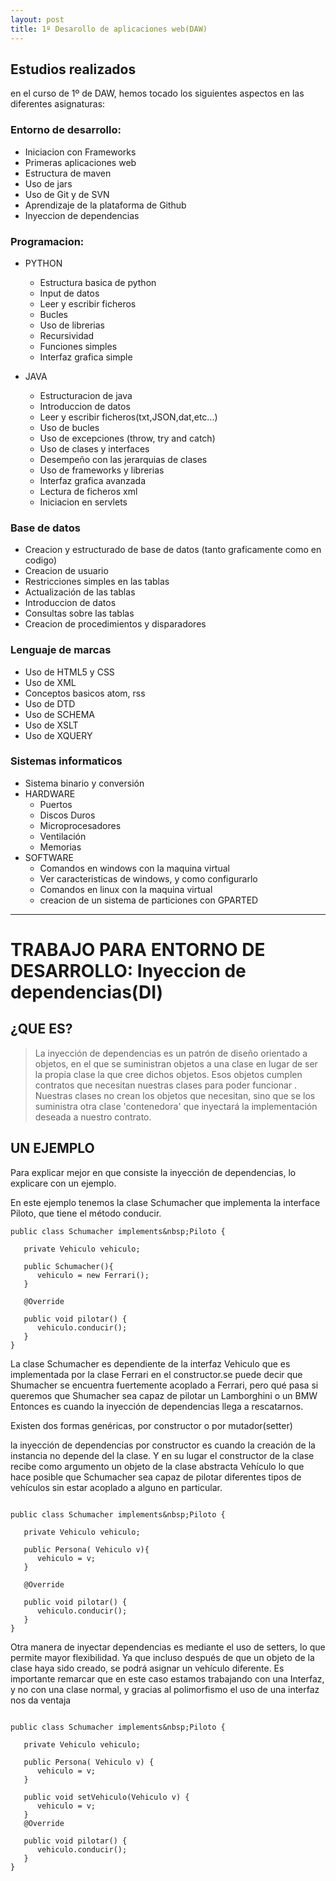 ```yaml
---
layout: post
title: 1º Desarollo de aplicaciones web(DAW)
---
```


## Estudios realizados

en el curso de 1º de DAW, hemos tocado los siguientes aspectos en las diferentes asignaturas:

### Entorno de desarrollo:

+ Iniciacion con Frameworks
+ Primeras aplicaciones web
+ Estructura de maven
+ Uso de jars
+ Uso de Git y de SVN
+ Aprendizaje de la plataforma de Github
+ Inyeccion de dependencias

### Programacion:

+ PYTHON
  - Estructura basica de python
  - Input de datos
  - Leer y escribir ficheros
  - Bucles
  - Uso de librerias
  - Recursividad
  - Funciones simples
  - Interfaz grafica simple
  
+ JAVA
  - Estructuracion de java
  - Introduccion de datos
  - Leer y escribir ficheros(txt,JSON,dat,etc...)
  - Uso de bucles
  - Uso de excepciones (throw, try and catch)
  - Uso de clases y interfaces
  - Desempeño con las jerarquias de clases
  - Uso de frameworks y librerias
  - Interfaz grafica avanzada
  - Lectura de ficheros xml
  - Iniciacion en servlets
  
### Base de datos

+ Creacion y estructurado de base de datos (tanto graficamente como en codigo)
+ Creacion de usuario
+ Restricciones simples en las tablas
+ Actualización de las tablas
+ Introduccion de datos
+ Consultas sobre las tablas
+ Creacion de procedimientos y disparadores

### Lenguaje de marcas

+ Uso de HTML5 y CSS
+ Uso de XML
+ Conceptos basicos atom, rss
+ Uso de DTD
+ Uso de SCHEMA
+ Uso de XSLT
+ Uso de XQUERY

### Sistemas informaticos

+ Sistema binario y conversión
+ HARDWARE
  - Puertos
  - Discos Duros
  - Microprocesadores
  - Ventilación
  - Memorias
+ SOFTWARE
  - Comandos en windows con la maquina virtual
  - Ver caracteristicas de windows, y como configurarlo
  - Comandos en linux con la maquina virtual
  - creacion de un sistema de particiones con GPARTED

--- 

# TRABAJO PARA ENTORNO DE DESARROLLO: Inyeccion de dependencias(DI)

## ¿QUE ES?

> La inyección de dependencias es un patrón de diseño orientado a objetos, en el que se suministran objetos a una clase en lugar de ser la propia clase la que cree dichos objetos. Esos objetos cumplen contratos que necesitan nuestras clases para poder funcionar . Nuestras clases no crean los objetos que necesitan, sino que se los suministra otra clase 'contenedora' que inyectará la implementación deseada a nuestro contrato.


## UN EJEMPLO

Para explicar mejor en que consiste la inyección de dependencias, lo explicare con un ejemplo.

En este ejemplo tenemos la clase Schumacher  que implementa la interface Piloto, que tiene el método conducir.

```
public class Schumacher implements&nbsp;Piloto {
 
   private Vehiculo vehiculo;
 
   public Schumacher(){
      vehiculo = new Ferrari();
   }
 
   @Override
 
   public void pilotar() {
      vehiculo.conducir();
   }
}

```

La clase Schumacher es dependiente de la interfaz Vehiculo que es implementada por la clase Ferrari en el constructor.se puede decir que Shumacher se encuentra fuertemente acoplado a Ferrari, pero qué pasa si queremos que Shumacher sea capaz de pilotar un Lamborghini o un BMW Entonces es cuando la inyección de dependencias llega a rescatarnos.



Existen dos formas genéricas, por constructor o por mutador(setter)

la inyección de dependencias por constructor es cuando la creación de la instancia no depende del la clase. Y en su lugar el constructor de la clase recibe como argumento un objeto de la clase abstracta Vehículo lo que hace posible que Schumacher sea capaz de pilotar diferentes tipos de vehículos sin estar acoplado a alguno en particular.

```

public class Schumacher implements&nbsp;Piloto {
 
   private Vehiculo vehiculo;
 
   public Persona( Vehiculo v){
      vehiculo = v;
   }
 
   @Override
 
   public void pilotar() {
      vehiculo.conducir();
   }
}
```


Otra manera de inyectar dependencias es mediante el uso de setters, lo que permite mayor flexibilidad. Ya que incluso después de que un objeto de la clase haya sido creado, se podrá asignar un vehículo diferente. Es importante remarcar que en este caso estamos trabajando con una Interfaz, y no con una clase normal, y gracias al polimorfismo el uso de una interfaz nos da ventaja

```

public class Schumacher implements&nbsp;Piloto {
 
   private Vehiculo vehiculo;
 
   public Persona( Vehiculo v) {
      vehiculo = v;
   }
 
   public void setVehiculo(Vehiculo v) {
      vehiculo = v;
   }
   @Override
 
   public void pilotar() {
      vehiculo.conducir();
   }
}

```





